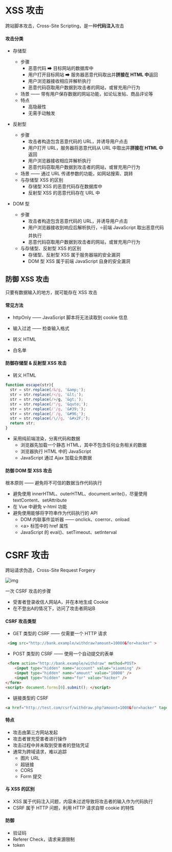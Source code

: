 # XSS 攻击

跨站脚本攻击，Cross-Site Scripting，是一种**代码注入**攻击



#### 攻击分类

- 存储型
  - 步骤
    - 恶意代码 ➡ 目标网站的数据库中
    - 用户打开目标网站 ➡ 服务器恶意代码取出并**拼接在 HTML 中**返回
    - 用户浏览器接收相应并解析执行
    - 恶意代码窃取用户数据到攻击者的网站，或冒充用户行为
  - 场景 —— 带有用户保存数据的网站功能，如论坛发帖、商品评论等
  - 特点
    - 高隐蔽性
    - 无需手动触发
- 反射型
  - 步骤
    - 攻击者构造包含恶意代码的 URL，并诱导用户点击
    - 用户打开 URL，服务器将恶意代码从 URL 中取出并**拼接在 HTML 中**返回
    - 用户浏览器接收相应并解析执行
    - 恶意代码窃取用户数据到攻击者的网站，或冒充用户行为
  - 场景 —— 通过 URL 传递参数的功能，如网站搜索、跳转
  - 与存储型 XSS 的区别
    - 存储型 XSS 的恶意代码存在数据库中
    - 反射型 XSS 的恶意代码存在 URL 中

- DOM 型
  - 步骤
    - 攻击者构造包含恶意代码的 URL，并诱导用户点击
    - 用户浏览器接收到响应后解析执行，⭐前端 JavaScript 取出恶意代码并执行
    - 恶意代码窃取用户数据到攻击者的网站，或冒充用户行为
  - 与存储型、反射型 XSS 的区别
    - 存储型、反射型 XSS 属于服务器端的安全漏洞
    - DOM 型 XSS 属于前端 JavaScript 自身的安全漏洞



## 防御 XSS 攻击

只要有数据输入的地方，就可能存在 XSS 攻击



#### 常见方法

- httpOnly —— JavaScript 脚本将无法读取到 cookie 信息
- 输入过滤 —— 检查输入格式
- 转义 HTML

- 白名单



#### 防御存储型 & 反射型 XSS 攻击

- 转义 HTML

```js
function escape(str){
  str = str.replace(/&/g, '&amp;');
  str = str.replace(/</g, '&lt;');
  str = str.replace(/>/g, '&gt;');
  str = str.replace(/"/g, '&quto;');
  str = str.replace(/'/g, '&#39;');
  str = str.replace(/`/g, '&#96;');
  str = str.replace(/\//g, '&#x2F;');
  return str;
}
```

- 采用纯前端渲染，分离代码和数据
  - 浏览器先加载一个静态 HTML，其中不包含任何业务相关的数据
  - 浏览器执行 HTML 中的 JavaScript
  - JavaScript 通过 Ajax 加载业务数据

#### 防御 DOM 型 XSS 攻击

根本原则 —— 避免将不可信的数据当作代码执行

- 避免使用 innerHTML、outerHTML、document.write()，尽量使用 textContent、setAttribute
- 在 Vue 中避免 v-html 功能
- 避免使用能够将字符串作为代码执行的 API
  - DOM 内联事件监听器 —— onclick、coerror、onload
  - \<a\> 标签中的 href 属性
  - JavaScript 的 eval()、setTimeout、setInterval



# CSRF 攻击

跨站请求伪造，Cross-Site Request Forgery

![img](https://pic002.cnblogs.com/img/hyddd/200904/2009040916453171.jpg)

一次 CSRF 攻击的步骤

- 受害者登录收信人网站A，并在本地生成 Cookie
- 在不登出A的情况下，访问了攻击者网站B



#### CSRF 攻击类型

- GET 类型的 CSRF  —— 仅需要一个 HTTP 请求

```html
 <img src="http://bank.example/withdraw?amount=10000&for=hacker" > 
```

- POST 类型的 CSRF —— 使用一个自动提交的表单

```html
 <form action="http://bank.example/withdraw" method=POST>
    <input type="hidden" name="account" value="xiaoming" />
    <input type="hidden" name="amount" value="10000" />
    <input type="hidden" name="for" value="hacker" />
</form>
<script> document.forms[0].submit(); </script> 
```

- 链接类型的 CSRF

```html
<a href="http://test.com/csrf/withdraw.php?amount=1000&for=hacker" taget="_blank">重磅消息！！<a/>
```



#### 特点

- 攻击由第三方网站发起
- 攻击者冒充受害者进行操作
- 攻击过程中并未取到受害者的登陆凭证
- 通常为跨域请求，难以追踪
  - 图片 URL
  - 超链接
  - CORS
  - Form 提交



#### 与 XSS 的区别

- XSS 属于代码注入问题，内容未过滤导致将攻击者的输入作为代码执行
- CSRF 属于 HTTP 问题，利用 HTTP 请求自带 cookie 的特性



#### 防御

- 验证码
- Referer Check，请求来源限制
- token